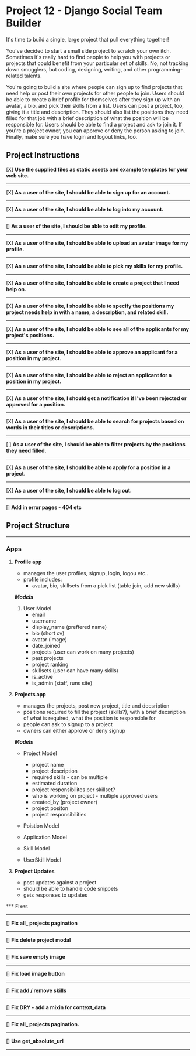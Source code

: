 # Project 12 - Django Social Team Builder

It's time to build a single, large project that pull everything together!

You've decided to start a small side project to scratch your own itch. Sometimes it's really hard to find people to help you with projects or projects that could benefit from your particular set of skills. No, not tracking down smugglers, but coding, designing, writing, and other programming-related talents.

You're going to build a site where people can sign up to find projects that need help or post their own projects for other people to join. Users should be able to create a brief profile for themselves after they sign up with an avatar, a bio, and pick their skills from a list. Users can post a project, too, giving it a title and description. They should also list the positions they need filled for that job with a brief description of what the position will be responsible for. Users should be able to find a project and ask to join it. If you're a project owner, you can approve or deny the person asking to join. Finally, make sure you have login and logout links, too.


## Project Instructions 

[X] **Use the supplied files as static assets and example templates for your web site.**
***

[X] **As a user of the site, I should be able to sign up for an account.**
***

[X] **As a user of the site, I should be able to log into my account.**
***

[] **As a user of the site, I should be able to edit my profile.**
***

[X] **As a user of the site, I should be able to upload an avatar image for my profile.**
***

[X] **As a user of the site, I should be able to pick my skills for my profile.**
***

[X] **As a user of the site, I should be able to create a project that I need help on.**
***
[X] **As a user of the site, I should be able to specify the positions my project needs help in with a name, a description, and related skill.**
***
[X] **As a user of the site, I should be able to see all of the applicants for my project's positions.**
***

[X] **As a user of the site, I should be able to approve an applicant for a position in my project.**
***

[X] **As a user of the site, I should be able to reject an applicant for a position in my project.**
***

[X] **As a user of the site, I should get a notification if I've been rejected or approved for a position.**
***

[X] **As a user of the site, I should be able to search for projects based on words in their titles or descriptions.**
***
[ ] **As a user of the site, I should be able to filter projects by the positions they need filled.**
***
[X] **As a user of the site, I should be able to apply for a position in a project.**
***
[X] **As a user of the site, I should be able to log out.**
***
[] **Add in error pages - 404 etc**

## Project Structure
***

### Apps

1. **Profile app**
    - manages the user profiles, signup, login, logou etc..
    - profile includes: 
        - avatar, bio, skillsets from a pick list (table join, add new skills)

    ***Models***

    1. User Model
        - email
        - username
        - display_name (preffered name)
        - bio (short cv)
        - avatar (image)
        - date_joined 
        - projects (user can work on many projects)
        - past projects 
        - project ranking
        - skillsets (user can have many skills)
        - is_active
        - is_admin (staff, runs site)

2. **Projects app**
    - manages the projects, post new project, title and decsription
    - positions required to fill the project (skills?), with a brief decsription of what is required, what the position is responsible for
    - people can ask to signup to a project
    - owners can either approve or deny signup

    ***Models***

    - Project Model
        - project name
        - project description
        - required skills - can be multiple
        - estimated duration
        - project responsibilites per skillset?
        - who is working on project - multiple 
        approved users 
        - created_by (project owner)
        - project positon
        - project responsibilities

    - Poistion Model

    - Application Model

    - Skill Model

    - UserSkill Model


3. **Project Updates**
    - post updates against a project
    - should be able to handle code snippets
    - gets responses to updates

*** Fixes
***
[] **Fix all_ projects pagination**
***
[] **Fix delete project modal**
***
[] **Fix save empty image**
***
[] **Fix load image button**
***
[] **Fix add / remove skills**
***
[] **Fix DRY - add a mixin for context_data**
***
[] **Fix all_ projects pagination.**
***
[] **Use get_absolute_url**
***